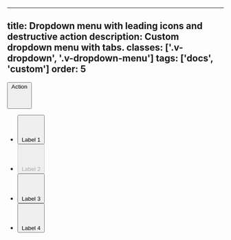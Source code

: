 <!--
 *              Copyright (c) 2025 Visa, Inc.
 *
 * Licensed under the Apache License, Version 2.0 (the "License");
 * you may not use this file except in compliance with the License.
 * You may obtain a copy of the License at
 *
 *         http://www.apache.org/licenses/LICENSE-2.0
 *
 * Unless required by applicable law or agreed to in writing, software
 * distributed under the License is distributed on an "AS IS" BASIS,
 * WITHOUT WARRANTIES OR CONDITIONS OF ANY KIND, either express or implied.
 * See the License for the specific language governing permissions and
 * limitations under the License.
 *
 -->
---
title: Dropdown menu with leading icons and destructive action 
description: Custom dropdown menu with tabs. 
classes: ['.v-dropdown', '.v-dropdown-menu']
tags: ['docs', 'custom']
order: 5
---

<button aria-controls="dropdown-menu-label-with-icon-expanded" aria-expanded="true" class="v-button v-dropdown" id="dropdown-button-label-with-icon-expanded">
  Action
  <svg aria-hidden="true" class="v-icon v-icon-visa v-icon-tiny" focusable="false" viewbox="0 0 16 16">
    <use href="#visa-chevron-up-tiny">
    </use>
  </svg>
</button>
<div aria-labelledby="dropdown-button-label-with-icon-expanded" class="v-surface v-dropdown-menu" id="dropdown-menu-label-with-icon-expanded" aria-hidden="false">
  <ul class="v-listbox">
    <li>
      <button class="v-listbox-item v-button v-button-tertiary v-button-subtle v-flex v-flex-row v-align-items-start v-gap-6 v-px-8 v-py-11">
        <svg aria-hidden="true" class="v-icon v-icon-visa v-icon-tiny" focusable="false" viewbox="0 0 16 16">
          <use href="#visa-export-tiny">
          </use>
        </svg>
        <span class="v-listbox-item-label">
          Label 1
        </span>
      </button>
    </li>
    <li>
      <button class="v-listbox-item v-button v-button-tertiary v-button-subtle v-flex v-flex-row v-align-items-start v-gap-6 v-px-8 v-py-11" disabled>
        <svg aria-hidden="true" class="v-icon v-icon-visa v-icon-tiny" focusable="false" viewbox="0 0 16 16">
          <use href="#visa-copy-tiny">
          </use>
        </svg>
        <span class="v-listbox-item-label">
          Label 2
        </span>
      </button>
     </li>
    <li>
      <button class="v-listbox-item v-button v-button-tertiary v-button-subtle v-flex v-flex-row v-align-items-start v-gap-6 v-px-8 v-py-11">
        <svg aria-hidden="true" class="v-icon v-icon-visa v-icon-tiny" focusable="false" viewbox="0 0 16 16">
          <use href="#visa-file-download-tiny">
          </use>
        </svg>
        <span class="v-listbox-item-label">
          Label 3
        </span>
      </button>
     </li>
    <li>
      <button class="v-listbox-item v-button v-button-tertiary v-button-destructive v-flex v-flex-row v-align-items-start v-gap-6 v-px-8 v-py-11">
        <span class="v-button-destructive v-flex v-gap-6">
          <svg aria-hidden="true" class="v-icon v-icon-visa v-icon-tiny" focusable="false" viewbox="0 0 16 16">
            <use href="#visa-delete-tiny">
            </use>
          </svg>
          <span class="v-listbox-item-label">
            Label 4
          </span>
        </span>
      </button>
    </li>
  </ul>
</div>
